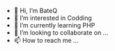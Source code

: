 - 👋 Hi, I’m BateQ
- 👀 I’m interested in Codding
- 🌱 I’m currently learning PHP
- 💞️ I’m looking to collaborate on ...
- 📫 How to reach me ...

<!---
BateQPL/BateQPL is a ✨ special ✨ repository because its `README.md` (this file) appears on your GitHub profile.
You can click the Preview link to take a look at your changes.
--->

